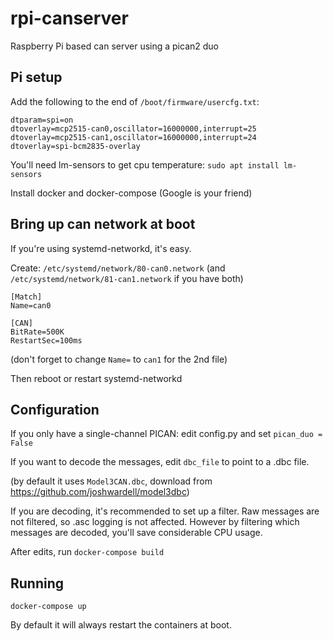 # rpi-canserver

Raspberry Pi based can server using a pican2 duo

## Pi setup

Add the following to the end of `/boot/firmware/usercfg.txt`:

```text
dtparam=spi=on
dtoverlay=mcp2515-can0,oscillator=16000000,interrupt=25
dtoverlay=mcp2515-can1,oscillator=16000000,interrupt=24
dtoverlay=spi-bcm2835-overlay
```

You'll need lm-sensors to get cpu temperature: `sudo apt install lm-sensors`

Install docker and docker-compose (Google is your friend)

## Bring up can network at boot

If you're using systemd-networkd, it's easy.

Create: `/etc/systemd/network/80-can0.network` (and `/etc/systemd/network/81-can1.network` if you have both)

```test
[Match]
Name=can0

[CAN]
BitRate=500K
RestartSec=100ms
```

(don't forget to change `Name=` to `can1` for the 2nd file)

Then reboot or restart systemd-networkd

## Configuration

If you only have a single-channel PICAN: edit config.py and set `pican_duo = False`

If you want to decode the messages, edit `dbc_file` to point to a .dbc file.

(by default it uses `Model3CAN.dbc`, download from <https://github.com/joshwardell/model3dbc>)

If you are decoding, it's recommended to set up a filter. Raw messages are not filtered, so .asc logging is not affected.
However by filtering which messages are decoded, you'll save considerable CPU usage.

After edits, run `docker-compose build`

## Running

`docker-compose up`

By default it will always restart the containers at boot.
